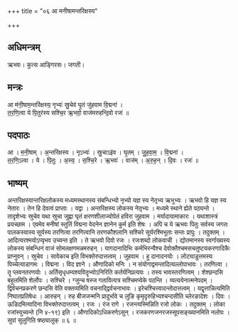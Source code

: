 +++
title = "०६ आ मनीषामन्तरिक्षस्य"

+++
## अधिमन्त्रम्
ऋभवः। कुत्स आङ्गिरसः। जगती।

## मन्त्रः
आ म॑नी॒षाम॒न्तरि॑क्षस्य॒ नृभ्यः॑ स्रु॒चेव॑ घृ॒तं जु॑हवाम वि॒द्मना॑ ।  
त॒र॒णि॒त्वा ये पि॒तुर॑स्य सश्चि॒र ऋ॒भवो॒ वाज॑मरुहन्दि॒वो रजः॑ ॥

## पदपाठः
आ । म॒नी॒षाम् । अ॒न्तरि॑क्षस्य । नृऽभ्यः॑ । स्रु॒चाऽइ॑व । घृ॒तम् । जु॒ह॒वा॒म॒ । वि॒द्मना॑ ।  
त॒र॒णि॒ऽत्वा । ये । पि॒तुः । अ॒स्य॒ । स॒श्चि॒रे । ऋ॒भवः॑ । वाज॑म् । अ॒रु॒ह॒न् । दि॒वः । रजः॑ ॥

## भाष्यम्
अन्तरिक्षस्यान्तरिक्षलोकस्य मध्यमस्थानस्य संबन्धिभ्यो नृभ्यो यज्ञ स्य नेतृभ्य ऋभुभ्यः । ऋभवो हि यज्ञ स्य नेतारः । तेन हि देवत्वं प्राप्ताः । यद्वा । अन्तरिक्षस्य लोकस्य नेतृभ्यः । मध्यमे स्थाने ह्येते पठ्यन्ते । तादृशेभ्यः स्रुचेव यथा स्रुचा जुह्वा घृतं क्षरणशीलाज्योपेतं हविरा जुहवाम । मर्यादायामाकारः । यथाशास्त्रं प्रयच्छाम । एवमेव मनीषां स्तुतिं विद्मना वेदनेन ज्ञानेन कुर्म इति शेषः । अपि च ये ऋभवः पितुः सर्वस्य जगतः पालकस्यास्य सूर्यस्य तरणित्वा तरणित्वानि तरणकौशलानि सश्चिरे सूर्यरश्मिभूताः सन्तः प्रापुः । तदुक्तम् । आदित्यरश्मयोऽप्यृभव उच्यन्त इति । ते ऋभवो दिवो रजः । रजःशब्दो लोकवाची । द्योतमानस्य स्वर्गाख्यस्य लोकस्य संबन्धिनं वाजं सोमलक्षणमन्नमरुहन् । यागदानादिभिः कर्मभिरन्यैश्च देवोक्तैश्चमसचतुष्टयकरणादिकैः प्राप्नुवन् । स्रुचेव । सावेकाच इति विभक्तेरुदात्तत्वम् । जुहवाम । हु दानादनयोः । लोट्याडुत्तमस्य पिच्चेत्याडागमः । विद्मना । विद ज्ञाने । औणादिको मनिः । न संयोगाद्वमन्तादित्यल्लोपाभावः । तरणित्वा । तॄ प्लवनतरणयोः । अर्तिसृधृधम्यश्यवितॄभ्योऽनिरिति कर्तर्यनिप्रत्ययः । तस्य भावस्तरणित्वम् । शेश्छन्दसि बहुलमिति शेर्लोपः । सश्चिरे । ग्जुन्च षस्ज गतावित्यत्र सश्चिमप्येके पठन्ति । व्यत्ययेनात्मनेपदम् । द्विर्वचनप्रकरणे छन्दसि वेति वक्तव्यमिति वचनाद्द्विर्वचनाभावः । इरेचश्चित्त्वादन्तोदात्तत्वम् । यद्वृत्तान्नित्यमिति निघातप्रतिषेधः । आरुहन् । रुह बीजजन्मनि प्रादुर्भावे च लुङि कृमृदृरुहिभ्यश्चन्दसीति च्लेरङादेशः । दिवः । ऊडिदमित्यादिना विभक्तेरुदात्तत्वम् । रजः । रंज रागे । रजन्त्यस्मिन्निति रजो लोकः । तदुक्तम् । लोका रजांस्युच्यन्ते (नि ४-१९) इति । औणादिकोऽधिकरणेऽसुन् । रजकरणजनरजस्सूपसङ्ख्यानमिति नलोपः । सुपां सुलुगिति षष्ठ्यालुक् ॥ ६ ॥
